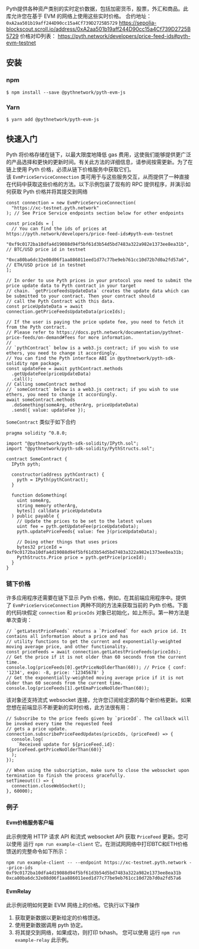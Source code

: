 Pyth提供各种资产类别的实时定价数据，包括加密货币，股票，外汇和商品。此库允许您在基于 EVM 的网络上使用这些实时价格。
合约地址：`0xA2aa501b19aff244D90cc15a4Cf739D2725B5729`
https://sepolia-blockscout.scroll.io/address/0xA2aa501b19aff244D90cc15a4Cf739D2725B5729
价格对ID列表：
https://pyth.network/developers/price-feed-ids#pyth-evm-testnet

## 安装
### npm
```
$ npm install --save @pythnetwork/pyth-evm-js
```
### Yarn
```
$ yarn add @pythnetwork/pyth-evm-js
```

## 快速入门
Pyth 将价格存储在链下，以最大限度地降低 gas 费用，这使我们能够提供更广泛的产品选择和更快的更新时间。有关此方法的详细信息，请参阅按需更新。为了在链上使用 Pyth 价格，必须从链下价格服务中获取它们。该 `EvmPriceServiceConnection` 类可用于与这些服务交互，从而提供了一种直接在代码中获取这些价格的方法。以下示例包装了现有的 RPC 提供程序，并演示如何获取 Pyth 价格并将其提交到网络
```
const connection = new EvmPriceServiceConnection(
  "https://xc-testnet.pyth.network"
); // See Price Service endpoints section below for other endpoints

const priceIds = [
  // You can find the ids of prices at https://pyth.network/developers/price-feed-ids#pyth-evm-testnet
  "0xf9c0172ba10dfa4d19088d94f5bf61d3b54d5bd7483a322a982e1373ee8ea31b", // BTC/USD price id in testnet
  "0xca80ba6dc32e08d06f1aa886011eed1d77c77be9eb761cc10d72b7d0a2fd57a6", // ETH/USD price id in testnet
];

// In order to use Pyth prices in your protocol you need to submit the price update data to Pyth contract in your target
// chain. `getPriceFeedsUpdateData` creates the update data which can be submitted to your contract. Then your contract should
// call the Pyth Contract with this data.
const priceUpdateData = await connection.getPriceFeedsUpdateData(priceIds);

// If the user is paying the price update fee, you need to fetch it from the Pyth contract.
// Please refer to https://docs.pyth.network/documentation/pythnet-price-feeds/on-demand#fees for more information.
//
// `pythContract` below is a web3.js contract; if you wish to use ethers, you need to change it accordingly.
// You can find the Pyth interface ABI in @pythnetwork/pyth-sdk-solidity npm package.
const updateFee = await pythContract.methods
  .getUpdateFee(priceUpdateData)
  .call();
// Calling someContract method
// `someContract` below is a web3.js contract; if you wish to use ethers, you need to change it accordingly.
await someContract.methods
  .doSomething(someArg, otherArg, priceUpdateData)
  .send({ value: updateFee });
```

`SomeContract` 类似于如下合约

```
pragma solidity ^0.8.0;

import "@pythnetwork/pyth-sdk-solidity/IPyth.sol";
import "@pythnetwork/pyth-sdk-solidity/PythStructs.sol";

contract SomeContract {
  IPyth pyth;

  constructor(address pythContract) {
    pyth = IPyth(pythContract);
  }

  function doSomething(
    uint someArg,
    string memory otherArg,
    bytes[] calldata priceUpdateData
  ) public payable {
    // Update the prices to be set to the latest values
    uint fee = pyth.getUpdateFee(priceUpdateData);
    pyth.updatePriceFeeds{ value: fee }(priceUpdateData);

    // Doing other things that uses prices
    bytes32 priceId = 0xf9c0172ba10dfa4d19088d94f5bf61d3b54d5bd7483a322a982e1373ee8ea31b;
    PythStructs.Price price = pyth.getPrice(priceId);
  }
}
```

### 链下价格

许多应用程序还需要在链下显示 Pyth 价格，例如，在其前端应用程序中。提供了 `EvmPriceServiceConnection` 两种不同的方法来获取当前的 Pyth 价格。下面的代码块假定 `connection` 和 `priceIds` 对象已初始化，如上所示。第一种方法是单次查询：

```
// `getLatestPriceFeeds` returns a `PriceFeed` for each price id. It contains all information about a price and has
// utility functions to get the current and exponentially-weighted moving average price, and other functionality.
const priceFeeds = await connection.getLatestPriceFeeds(priceIds);
// Get the price if it is not older than 60 seconds from the current time.
console.log(priceFeeds[0].getPriceNoOlderThan(60)); // Price { conf: '1234', expo: -8, price: '12345678' }
// Get the exponentially-weighted moving average price if it is not older than 60 seconds from the current time.
console.log(priceFeeds[1].getEmaPriceNoOlderThan(60));
```

该对象还支持流式 websocket 连接，允许您订阅给定源的每个新价格更新。如果您想在前端显示不断更新的实时价格，此方法很有用：

```
// Subscribe to the price feeds given by `priceId`. The callback will be invoked every time the requested feed
// gets a price update.
connection.subscribePriceFeedUpdates(priceIds, (priceFeed) => {
  console.log(
    `Received update for ${priceFeed.id}: ${priceFeed.getPriceNoOlderThan(60)}`
  );
});

// When using the subscription, make sure to close the websocket upon termination to finish the process gracefully.
setTimeout(() => {
  connection.closeWebSocket();
}, 60000);
```

### 例子
#### Evm价格服务客户端
此示例使用 HTTP 请求 API 和流式 websocket API 获取 `PriceFeed` 更新。您可以使用 运行 `npm run example-client` 它。在测试网网络中打印BTC和ETH价格馈送的完整命令如下所示：

```
npm run example-client -- --endpoint https://xc-testnet.pyth.network --price-ids 0xf9c0172ba10dfa4d19088d94f5bf61d3b54d5bd7483a322a982e1373ee8ea31b 0xca80ba6dc32e08d06f1aa886011eed1d77c77be9eb761cc10d72b7d0a2fd57a6
```

#### EvmRelay
此示例说明如何更新 EVM 网络上的价格。它执行以下操作
1. 获取更新数据以更新给定的价格馈送。
2. 使用更新数据调用 pyth 协定。
3. 将其提交到网络，如果成功，则打印 txhash。
您可以使用 运行 `npm run example-relay` 此示例。